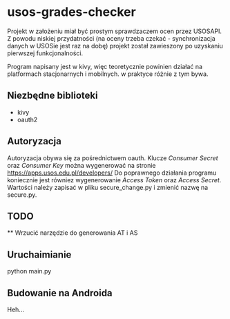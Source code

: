 # usos-grades-checker
Projekt w założeniu miał być prostym sprawdzaczem ocen przez USOSAPI.
Z powodu niskiej przydatności (na oceny trzeba czekać - synchronizacja danych w USOSie jest raz na dobę) projekt został zawieszony po uzyskaniu pierwszej funkcjonalności.

Program napisany jest w kivy, więc teoretycznie powinien działać na platformach stacjonarnych i mobilnych. w praktyce różnie z tym bywa.


## Niezbędne biblioteki
* kivy
* oauth2

## Autoryzacja
Autoryzacja obywa się za pośrednictwem oauth. Klucze *Consumer Secret* oraz *Consumer Key* można wygenerować na stronie https://apps.usos.edu.pl/developers/
Do poprawnego działania programu koniecznie jest równiez wygenerowanie *Access Token* oraz *Access Secret*. Wartości należy zapisać w pliku secure_change.py i zmienić nazwę na secure.py.

## TODO
** Wrzucić narzędzie do generowania AT i AS

## Uruchaimianie
python main.py

## Budowanie na Androida
Heh...
